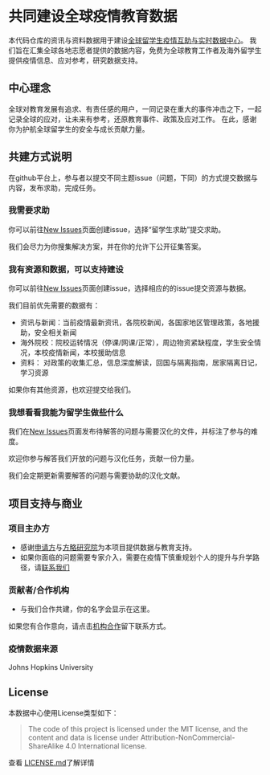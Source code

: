 # 共同建设全球疫情教育数据

本代码仓库的资讯与资料数据用于建设[全球留学生疫情互助与实时数据中心](http://blog.applysquare.com/covid19-datahub/)。 
我们旨在汇集全球各地志愿者提供的数据内容，免费为全球教育工作者及海外留学生提供疫情信息、应对参考，研究数据支持。

## 中心理念
全球对教育发展有追求、有责任感的用户，一同记录在重大的事件冲击之下，一起记录全球的应对，让未来有参考，还原教育事件、政策及应对工作。
在此，感谢你为护航全球留学生的安全与成长贡献力量。

## 共建方式说明
在github平台上，参与者以提交不同主题issue（问题，下同）的方式提交数据与内容，发布求助，完成任务。

### 我需要求助

你可以前往[New Issues](https://github.com/applysquare/covid19-datahub/issues/new/choose)页面创建issue，选择“留学生求助”提交求助。

我们会尽力为你搜集解决方案，并在你的允许下公开征集答案。

### 我有资源和数据，可以支持建设

你可以前往[New Issues](https://github.com/applysquare/covid19-datahub/issues/new/choose)页面创建issue，选择相应的的issue提交资源与数据。

我们目前优先需要的数据有：
- 资讯与新闻：当前疫情最新资讯，各院校新闻，各国家地区管理政策，各地援助，安全相关新闻
- 海外院校：院校运转情况（停课/网课/正常），周边物资紧缺程度，学生安全情况，本校疫情新闻，本校援助信息
- 资料： 对政策的收集汇总，信息深度解读，回国与隔离指南，居家隔离日记，学习资源

如果你有其他资源，也欢迎提交给我们。

### 我想看看我能为留学生做些什么
我们在[New Issues](https://github.com/applysquare/covid19-datahub/issues/new/choose)页面发布待解答的问题与需要汉化的文件，并标注了参与的难度。

欢迎你参与解答我们开放的问题与汉化任务，贡献一份力量。

我们会定期更新需要解答的问题与需要协助的汉化文献。

## 项目支持与商业

### 项目主办方
- 感谢[申请方](http://www.applysquare.com)与[方略研究院](https://www.squarestrategics.com/)为本项目提供数据与教育支持。
- 如果你面临的问题需要专家介入，需要在疫情下慎重规划个人的提升与升学路径，请[联系我们](https://www.applysquare.com/plus-cn/)


### 贡献者/合作机构
- 与我们合作共建，你的名字会显示在这里。

如果您有合作意向，请点击[机构合作](https://github.com/applysquare/covid19-datahub/issues/new?assignees=&template=institional-cooperation-cn.md&title=%5B%E6%9C%BA%E6%9E%84%E5%90%88%E4%BD%9C%E6%84%8F%E5%90%91%5D)留下联系方式。

### 疫情数据来源
Johns Hopkins University

## License

本数据中心使用License类型如下：
> The code of this project is licensed under the MIT license, and
> the content and data is license under Attribution-NonCommercial-ShareAlike 
> 4.0 International license.

查看 [LICENSE.md](https://github.com/applysquare/covid19-datahub/blob/master/LICENSE)了解详情
